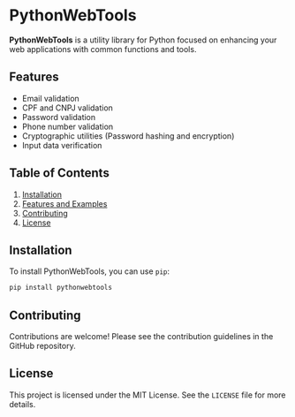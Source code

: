 # PythonWebTools

**PythonWebTools** is a utility library for Python focused on enhancing your web applications with common functions and tools.

## Features

- Email validation
- CPF and CNPJ validation
- Password validation
- Phone number validation
- Cryptographic utilities (Password hashing and encryption)
- Input data verification

## Table of Contents

1. [Installation](#installation)
2. [Features and Examples](usage_examples.md)
3. [Contributing](#contributing)
4. [License](#license)

## Installation

To install PythonWebTools, you can use `pip`:

```bash
pip install pythonwebtools
```

## Contributing

Contributions are welcome! Please see the contribution guidelines in the GitHub repository.

## License

This project is licensed under the MIT License. See the `LICENSE` file for more details.

